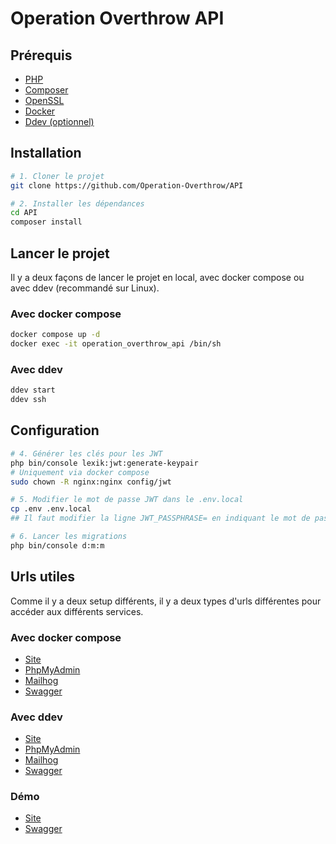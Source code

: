 # Operation Overthrow API


## Prérequis

- [PHP](https://www.php.net/downloads)
- [Composer](https://getcomposer.org/download/)
- [OpenSSL](https://www.openssl.org/source/)
- [Docker](https://docs.docker.com/get-docker/)
- [Ddev (optionnel)](https://ddev.readthedocs.io/en/stable/#installation)


## Installation

```bash
# 1. Cloner le projet
git clone https://github.com/Operation-Overthrow/API

# 2. Installer les dépendances
cd API
composer install
```

## Lancer le projet

Il y a deux façons de lancer le projet en local, avec docker compose ou avec ddev (recommandé sur Linux).

### Avec docker compose

```bash
docker compose up -d
docker exec -it operation_overthrow_api /bin/sh
```

### Avec ddev

```bash
ddev start
ddev ssh
```

## Configuration

```bash
# 4. Générer les clés pour les JWT 
php bin/console lexik:jwt:generate-keypair
# Uniquement via docker compose
sudo chown -R nginx:nginx config/jwt

# 5. Modifier le mot de passe JWT dans le .env.local
cp .env .env.local
## Il faut modifier la ligne JWT_PASSPHRASE= en indiquant le mot de passe

# 6. Lancer les migrations
php bin/console d:m:m
```

## Urls utiles

Comme il y a deux setup différents, il y a deux types d'urls différentes pour accéder aux différents services.

### Avec docker compose
- [Site](http://localhost:8000)
- [PhpMyAdmin](http://localhost:8037)
- [Mailhog](http://localhost:8025)
- [Swagger](http://localhost:8000/api/doc)

### Avec ddev
- [Site](https://operation-overthrow-api.ddev.site)
- [PhpMyAdmin](https://operation-overthrow-api.ddev.site:8037)
- [Mailhog](https://operation-overthrow-api.ddev.site:8026)
- [Swagger](https://operation-overthrow-api.ddev.site/api/doc)

### Démo
- [Site](https://operation-overthrow-api.melaine-gerard.fr)
- [Swagger](https://operation-overthrow-api.melaine-gerard.fr/api/doc)
